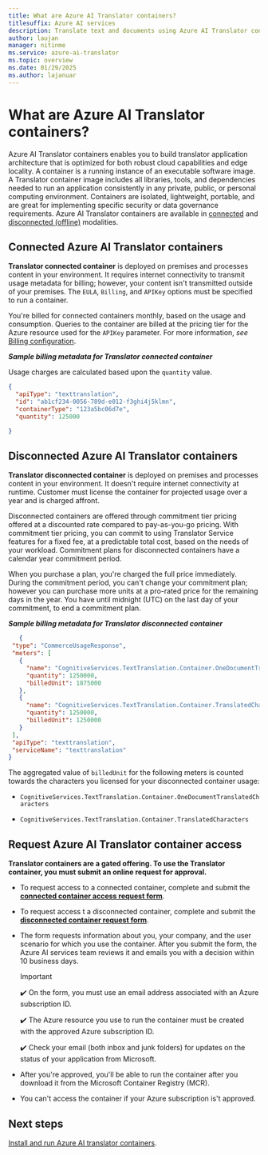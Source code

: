 ```yaml
---
title: What are Azure AI Translator containers?
titlesuffix: Azure AI services
description: Translate text and documents using Azure AI Translator containers.
author: laujan
manager: nitinme
ms.service: azure-ai-translator
ms.topic: overview
ms.date: 01/29/2025
ms.author: lajanuar
---
```


# What are Azure AI Translator containers?

Azure AI Translator containers enables you to build translator application architecture that is optimized for both robust cloud capabilities and edge locality. A container is a running instance of an executable software image. A Translator container image includes all libraries, tools, and dependencies needed to run an application consistently in any private, public, or personal computing environment. Containers are isolated, lightweight, portable, and are great for implementing specific security or data governance requirements. Azure AI Translator containers are available in [connected](#connected-azure-ai-translator-containers) and [disconnected (offline)](#disconnected-azure-ai-translator-containers) modalities.

## Connected Azure AI Translator containers

**Translator connected container** is deployed on premises and processes content in your environment. It requires internet connectivity to transmit usage metadata for billing; however, your content isn't transmitted outside of your premises. The `EULA`, `Billing`, and `APIKey` options must be specified to run a container.

You're billed for connected containers monthly, based on the usage and consumption. Queries to the container are billed at the pricing tier for the Azure resource used for the `APIKey` parameter. For more information, *see* [Billing configuration](configuration.md#billing-configuration-setting).

  ***Sample billing metadata for Translator connected container***

  Usage charges are calculated based upon the `quantity` value.

   ```json
   {
     "apiType": "texttranslation",
     "id": "ab1cf234-0056-789d-e012-f3ghi4j5klmn",
     "containerType": "123a5bc06d7e",
     "quantity": 125000

   }
   ```

## Disconnected Azure AI Translator containers

**Translator disconnected container** is deployed on premises and processes content in your environment. It doesn't require internet connectivity at runtime. Customer must license the container for projected usage over a year and is charged affront.

Disconnected containers are offered through commitment tier pricing offered at a discounted rate compared to pay-as-you-go pricing. With commitment tier pricing, you can commit to using Translator Service features for a fixed fee, at a predictable total cost, based on the needs of your workload. Commitment plans for disconnected containers have a calendar year commitment period.

When you purchase a plan, you're charged the full price immediately. During the commitment period, you can't change your commitment plan; however you can purchase more units at a pro-rated price for the remaining days in the year. You have until midnight (UTC) on the last day of your commitment, to end a commitment plan.

  ***Sample billing metadata for Translator disconnected container***

   ```json
      {
    "type": "CommerceUsageResponse",
    "meters": [
      {
        "name": "CognitiveServices.TextTranslation.Container.OneDocumentTranslatedCharacters",
        "quantity": 1250000,
        "billedUnit": 1875000
      },
      {
        "name": "CognitiveServices.TextTranslation.Container.TranslatedCharacters",
        "quantity": 1250000,
        "billedUnit": 1250000
      }
    ],
    "apiType": "texttranslation",
    "serviceName": "texttranslation"
   }
```

The aggregated value of `billedUnit` for the following meters is counted  towards the characters you licensed for your disconnected container usage:

* `CognitiveServices.TextTranslation.Container.OneDocumentTranslatedCharacters`

* `CognitiveServices.TextTranslation.Container.TranslatedCharacters`

## Request Azure AI Translator container access

**Translator containers are a gated offering. To use the Translator container, you must submit an online request for approval.**

* To request access to a connected container, complete and submit the [**connected container access request form**](https://aka.ms/csgate-translator).

* To request access t a disconnected container, complete and submit the [**disconnected container request form**](https://aka.ms/csdisconnectedcontainers).

* The form requests information about you, your company, and the user scenario for which you use the container. After you submit the form, the Azure AI services team reviews it and emails you with a decision within 10 business days.

  > [!IMPORTANT]
  > ✔️ On the form, you must use an email address associated with an Azure subscription ID.
  >
  > ✔️ The Azure resource you use to run the container must be created with the approved Azure subscription ID.
  >
  > ✔️ Check your email (both inbox and junk folders) for updates on the status of your application from Microsoft.

* After you're approved, you'll be able to run the container after you download it from the Microsoft Container Registry (MCR).

* You can't access the container if your Azure subscription is't approved.

## Next steps

[Install and run Azure AI translator containers](install-run.md).
